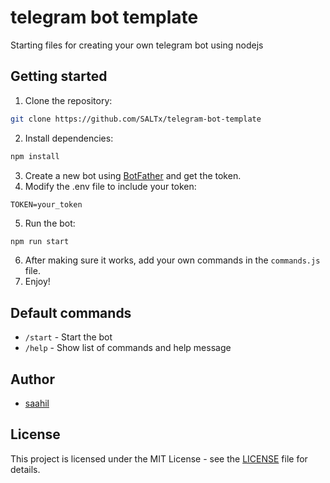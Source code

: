 # telegram bot template
 Starting files for creating your own telegram bot using nodejs

## Getting started
1. Clone the repository:
```bash
git clone https://github.com/SALTx/telegram-bot-template
```
2. Install dependencies:
```bash
npm install
```
3. Create a new bot using [BotFather](https://t.me/botfather) and get the token.
4. Modify the .env file to include your token:
```env
TOKEN=your_token
```
5. Run the bot:
```bash
npm run start
```
6. After making sure it works, add your own commands in the `commands.js` file.
7. Enjoy!

## Default commands
- `/start` - Start the bot
- `/help` - Show list of commands and help message

## Author
- [saahil](github.com/SALTx)

## License
This project is licensed under the MIT License - see the [LICENSE](LICENSE) file for details.